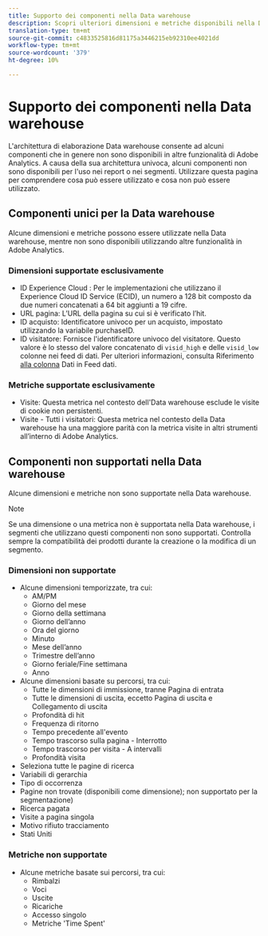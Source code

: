```yaml
---
title: Supporto dei componenti nella Data warehouse
description: Scopri ulteriori dimensioni e metriche disponibili nella Data warehouse e quali non sono supportate.
translation-type: tm+mt
source-git-commit: c4833525816d81175a3446215eb92310ee4021dd
workflow-type: tm+mt
source-wordcount: '379'
ht-degree: 10%

---
```



# Supporto dei componenti nella Data warehouse

L&#39;architettura di elaborazione  Data warehouse consente ad alcuni componenti che in genere non sono disponibili in altre funzionalità di Adobe  Analytics. A causa della sua architettura univoca, alcuni componenti non sono disponibili per l&#39;uso nei report o nei segmenti. Utilizzare questa pagina per comprendere cosa può essere utilizzato e cosa non può essere utilizzato.

## Componenti unici per la Data warehouse

Alcune dimensioni e metriche possono essere utilizzate nella Data warehouse, mentre non sono disponibili utilizzando altre funzionalità in Adobe  Analytics.

### Dimensioni supportate esclusivamente

* ID Experience Cloud : Per le implementazioni che utilizzano il  Experience Cloud ID Service (ECID), un numero a 128 bit composto da due numeri concatenati a 64 bit aggiunti a 19 cifre.
* URL pagina: L’URL della pagina su cui si è verificato l’hit.
* ID acquisto: Identificatore univoco per un acquisto, impostato utilizzando la variabile purchaseID.
* ID visitatore: Fornisce l&#39;identificatore univoco del visitatore. Questo valore è lo stesso del valore concatenato di `visid_high` e delle `visid_low` colonne nei feed di dati. Per ulteriori informazioni, consulta Riferimento [alla colonna](../analytics-data-feed/c-df-contents/datafeeds-reference.md) Dati in Feed dati.

### Metriche supportate esclusivamente

* Visite: Questa metrica nel contesto dell&#39;Data warehouse esclude le visite di cookie non persistenti.
* Visite - Tutti i visitatori: Questa metrica nel contesto della Data warehouse ha una maggiore parità con la metrica visite in altri strumenti all’interno di Adobe  Analytics.

## Componenti non supportati nella Data warehouse

Alcune dimensioni e metriche non sono supportate nella Data warehouse.

>[!NOTE]
>
>Se una dimensione o una metrica non è supportata nella Data warehouse, i segmenti che utilizzano questi componenti non sono supportati. Controlla sempre la compatibilità dei prodotti durante la creazione o la modifica di un segmento.

### Dimensioni non supportate

* Alcune dimensioni temporizzate, tra cui:
   * AM/PM
   * Giorno del mese
   * Giorno della settimana
   * Giorno dell’anno
   * Ora del giorno
   * Minuto
   * Mese dell’anno
   * Trimestre dell’anno
   * Giorno feriale/Fine settimana
   * Anno
* Alcune dimensioni basate su percorsi, tra cui:
   * Tutte le dimensioni di immissione, tranne Pagina di entrata
   * Tutte le dimensioni di uscita, eccetto Pagina di uscita e Collegamento di uscita
   * Profondità di hit
   * Frequenza di ritorno
   * Tempo precedente all&#39;evento
   * Tempo trascorso sulla pagina - Interrotto
   * Tempo trascorso per visita - A intervalli
   * Profondità visita
* Seleziona tutte le pagine di ricerca
* Variabili di gerarchia
* Tipo di occorrenza
* Pagine non trovate (disponibili come dimensione); non supportato per la segmentazione)
* Ricerca pagata
* Visite a pagina singola
* Motivo rifiuto tracciamento
* Stati Uniti

### Metriche non supportate

* Alcune metriche basate sui percorsi, tra cui:
   * Rimbalzi
   * Voci
   * Uscite
   * Ricariche
   * Accesso singolo
   * Metriche &#39;Time Spent&#39;
